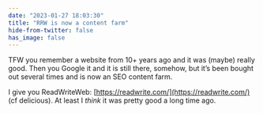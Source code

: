 ```yaml
---
date: "2023-01-27 18:03:30"
title: "RRW is now a content farm"
hide-from-twitter: false
has_image: false
---
```


TFW you remember a website from 10+ years ago and it was (maybe) really good. Then you Google it and it is still there, somehow, but it’s been bought out several times and is now an SEO content farm.

I give you ReadWriteWeb: [https://readwrite.com/](https://readwrite.com/) (cf delicious). At least I _think_ it was pretty good a long time ago.
